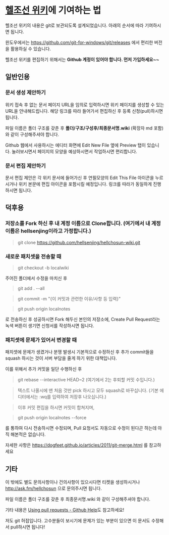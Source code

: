 [헬조선 위키](https://chosun.cf/wiki/)에 기여하는 법
===================

헬조선 위키의 내용은 git로 보관되도록 설계되었습니다. 아래의 순서에 따라 기여하시면 됩니다. 

윈도우에서는 https://github.com/git-for-windows/git/releases 에서 편리한 버전을 활용하실 수 있습니다.

헬조선 위키를 편집하기 위해서는 **Github 계정이 있어야 합니다. 먼저 가입하세요~~**

## 일반인용

### 문서 생성 제안하기

위키 접속 후 없는 문서 페이지 URL을 임의로 입력하시면 위키 페이지를 생성할 수 있는 URL을 안내해드립니다. 해당 링크를 따라 들어가서 편집하신 후 등록 신청(pull)하시면 됩니다.

파일 이름은 폴더 구조를 갖춘 후 **폴더/구조/구성후/최종문서명.wiki** (확장자 md 포함)와 같이 구성해주셔야 합니다.

Github 웹에서 사용하시는 에디터 화면에 Edit New File 옆에 Preview 탭이 있습니다. 눌러보시면서 페이지의 모양을 예상하시면서 작업하시면 편리합니다.


### 문서 편집 제안하기

문서 편집 제안은 각 위키 문서에 들어가신 후 연필모양의 Edit This File 아이콘을 누르시거나 위키 본문에 편집 아이콘을 포함시킬 예정입니다. 링크를 따라가 동일하게 진행하시면 됩니다.


## 덕후용

### 저장소를 Fork 하신 후 내 계정 이름으로 Clone합니다. (여기에서 내 계정 이름은 hellsenjing이라고 가정합니다.)

> git clone https://github.com/hellsenjing/hellchosun-wiki.git


### 새로운 패치셋을 전송할 때

> git checkout -b localwiki

주어진 폴더에서 수정을 마치신 후

> git add . --all

> git commit -m "{이 커밋과 관련한 이유/사항 등 입력}"

> git push origin localnotes

로 전송하신 후 성공하시면 Fork 해두신 본인의 저장소에, Create Pull Request라는 녹색 버튼이 생기면 신청서를 작성하시면 됩니다. 


### 패치셋에 문제가 있어서 변경할 때

패치셋에 문제가 생겼거나 분쟁 발생시 기본적으로 수정하신 후 추가 commit들을 squash 하시는 것이 서버 부담을 줄게 하기 위한 대책입니다. 

이를 위해서 추가 커밋을 일단 수행하신 후

> git rebase --interactive HEAD~2 (여기에서 2는 후퇴할 커밋 수입니다.)

> 텍스트 나올시에 맨 처음 것만 pick 하시고 모두 squash로 바꾸십니다. (기본 에디터에서는 :wq를 입력하여 저장후 나오십니다.)

> 이후 커밋 편집을 하시면 커밋이 합쳐지며, 

> git push origin localnotes --force

를 통하여 다시 전송하시면 수정되며, Pull 요청서도 자동으로 수정이 된다곤 하는데 아직 해본적은 없습니다.

자세한 사항은 https://dogfeet.github.io/articles/2011/git-merge.html 를 참고하세요


## 기타

이 밖에도 별도 문의사항이나 건의사항이 있으시다면 티켓을 생성하시거나 http://ask.fm/hellchosun 으로 문의주시면 됩니다.

파일 이름은 폴더 구조를 갖춘 후 최종문서명.wiki 와 같이 구성해주셔야 합니다.

기타 내용은 [Using pull requests - Github Help](https://help.github.com/articles/using-pull-requests/)도 참고하세요!

저도 git 허접입니다. 고수분들이 보시기에 문제가 있는 부분이 있으면 이 문서도 수정해서 pull하시면 됩니다!